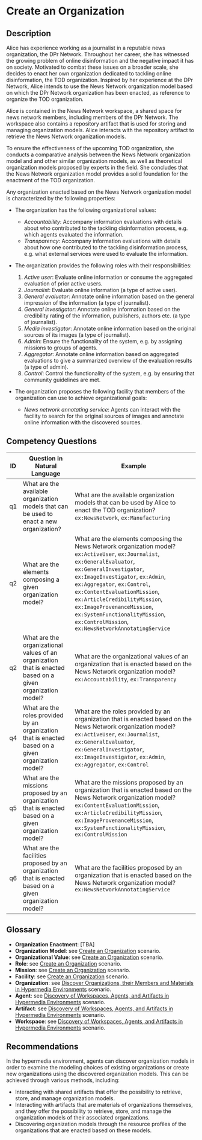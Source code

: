 # Create an Organization

## Description
Alice has experience working as a journalist in a reputable news organization, the DPr Network. 
Throughout her career, she has witnessed the growing problem of online disinformation and the negative impact it has on society. 
Motivated to combat these issues on a broader scale, she decides to enact her own organization dedicated to tackling online disinformation, the TOD organization. 
Inspired by her experience at the DPr Network, Alice intends to use the News Network organization model based on which the DPr Network organization has been enacted, as reference to organize the TOD organization.

Alice is contained in the News Network workspace, a shared space for news network members, including members of the DPr Network. The workspace also contains a repository artifact that is used for storing and managing organization models. Alice interacts with the repository artifact to retrieve the News Network organization models. 

To ensure the effectiveness of the upcoming TOD organization, she conducts a comparative analysis between the News Network organization model and and other similar organization models, as well as theoretical organization models proposed by experts in the field. She concludes that the News Network organization model provides a solid foundation for the enactment of the TOD organization.

Any organization enacted based on the News Network organization model is characterized by the following properties:

+ The organization has the following organizational values:
  + _Accountability_: Accompany information evaluations with details about who contributed to the tackling disinformation process, e.g. which agents evaluated the information. 
  + _Transparency_: Accompany information evaluations with details about how one contributed to the tackling disinformation process, e.g. what external services were used to evaluate the information.
 
+ The organization provides the following roles with their responsibilities:
  1. _Active user_: Evaluate online information or consume the aggregated evaluation of prior active users.
  2. _Journalist_: Evaluate online information (a type of active user).
  3. _General evaluator_: Annotate online information based on the general impression of the information (a type of journalist).
  4. _General investigator_: Annotate online information based on the credibility rating of the information, publishers, authors etc. (a type of journalist).
  5. _Media investigator_: Annotate online information based on the original sources of its images (a type of journalist).
  7. _Admin_: Ensure the functionality of the system, e.g. by assigning missions to groups of agents.
  8. _Aggregator_: Annotate online information based on aggregated evaluations to give a summarized overview of the evaluation results (a type of admin).
  9. _Control_: Control the functionality of the system, e.g. by ensuring that community guidelines are met.

+ The organization proposes the following facility that members of the organization can use to achieve organizational goals:
  + _News network annotating service_: Agents can interact with the facility to search for the original sources of images and annotate online information with the discovered sources.

## Competency Questions

| ID | Question in Natural Language | Example |
|----|------------------------------|---------|
| q1 | What are the available organization models that can be used to enact a new organization? | What are the available organization models that can be used by Alice to enact the TOD organization? `ex:NewsNetwork`, `ex:Manufacturing`    |
| q2 | What are the elements composing a given organization model?  | What are the elements composing the News Network organization model? `ex:ActiveUser`, `ex:Journalist`, `ex:GeneralEvaluator`, `ex:GeneralInvestigator`, `ex:ImageInvestigator`, `ex:Admin`, `ex:Aggregator`, `ex:Control`, `ex:ContentEvaluationMission`, `ex:ArticleCredibilityMission`, `ex:ImageProvenanceMission`, `ex:SystemFunctionalityMission`, `ex:ControlMission`, `ex:NewsNetworkAnnotatingService`       |
| q2 | What are the organizational values of an organization that is enacted based on a given organization model?  | What are the organizational values of an organization that is enacted based on the News Network organization model? `ex:Accountability`, `ex:Transparency`   |
| q4 | What are the roles provided by an organization that is enacted based on a given organization model?  | What are the roles provided by an organization that is enacted based on the News Network organization model? `ex:ActiveUser`, `ex:Journalist`, `ex:GeneralEvaluator`, `ex:GeneralInvestigator`, `ex:ImageInvestigator`, `ex:Admin`, `ex:Aggregator`, `ex:Control` |
| q5 | What are the missions proposed by an organization that is enacted based on a given organization model?     | What are the missions proposed by an organization that is enacted based on the News Network organization model? `ex:ContentEvaluationMission`, `ex:ArticleCredibilityMission`, `ex:ImageProvenanceMission`, `ex:SystemFunctionalityMission`, `ex:ControlMission`                                                   |
| q6 | What are the facilities proposed by an organization that is enacted based on a given organization model?   | What are the facilities proposed by an organization that is enacted based on the News Network organization model? `ex:NewsNetworkAnnotatingService`                                     |

## Glossary

* **Organization Enactment**: [TBA]
* **Organization Model**: see [Create an Organization](https://github.com/HyperAgents/ns.hyperagents.org/tree/master/domains/logistics/create-organization/README.md) scenario.
* **Organizational Value**: see [Create an Organization](https://github.com/HyperAgents/ns.hyperagents.org/tree/master/domains/logistics/create-organization/README.md) scenario.
* **Role**: see [Create an Organization](https://github.com/HyperAgents/ns.hyperagents.org/tree/master/domains/logistics/create-organization/README.md) scenario.
* **Mission**: see [Create an Organization](https://github.com/HyperAgents/ns.hyperagents.org/tree/master/domains/logistics/create-organization/README.md) scenario.
* **Facility**: see [Create an Organization](https://github.com/HyperAgents/ns.hyperagents.org/tree/master/domains/logistics/create-organization/README.md) scenario.
* **Organization**: see [Discover Organizations, their Members and Materials in Hypermedia Environments](https://github.com/HyperAgents/ns.hyperagents.org/blob/master/domains/manufacturing-environments/discover-organization/README.md) scenario.
* **Agent**: see [Discovery of Workspaces, Agents, and Artifacts in Hypermedia Environments](https://github.com/HyperAgents/ns.hyperagents.org/blob/master/domains/manufacturing-environments/discover-core/README.md) scenario.
* **Artifact**: see [Discovery of Workspaces, Agents, and Artifacts in Hypermedia Environments](https://github.com/HyperAgents/ns.hyperagents.org/blob/master/domains/manufacturing-environments/discover-core/README.md) scenario.
* **Workspace**: see [Discovery of Workspaces, Agents, and Artifacts in Hypermedia Environments](https://github.com/HyperAgents/ns.hyperagents.org/blob/master/domains/manufacturing-environments/discover-core/README.md) scenario.

## Recommendations

In the hypermedia environment, agents can discover organization models in order to examine the modeling choices of existing organizations or create new organizations using the discovered organization models. This can be achieved through various methods, including:
- Interacting with shared artifacts that offer the possibility to retrieve, store, and manage organization models. 
- Interacting with artifacts that are materials of organizations themselves, and they offer the possibility to retrieve, store, and manage the organization models of their associated organizations.
- Discovering organization models through the resource profiles of the organizations that are enacted based on these models. 
